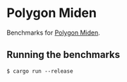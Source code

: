 # Polygon Miden

Benchmarks for [Polygon Miden](https://github.com/maticnetwork/miden/).

## Running the benchmarks

```console
$ cargo run --release
```
